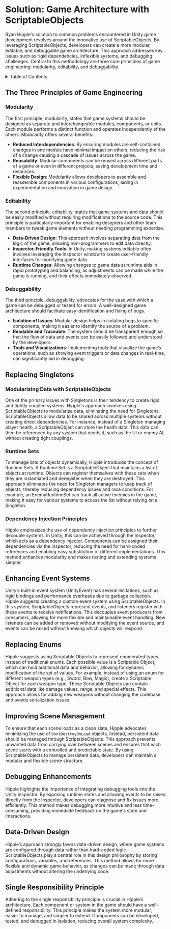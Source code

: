 ﻿# Solution: Game Architecture with ScriptableObjects

Ryan Hipple's solution to common problems encountered in Unity game development revolves around the innovative use of
ScriptableObjects. By leveraging ScriptableObjects, developers can create a more modular, editable, and debuggable game
architecture. This approach addresses key issues such as rigid dependencies, inflexible systems, and debugging
challenges. Central to this methodology are three core principles of game engineering: modularity, editability, and
debuggability.

<details>
<summary>Table of Contents</summary>

- [The Three Principles of Game Engineering](#the-three-principles-of-game-engineering)
    - [Modularity](#modularity)
    - [Editability](#editability)
    - [Debuggability](#debuggability)
- [Replacing Singletons](#replacing-singletons)
    - [Modularizing Data with ScriptableObjects](#modularizing-data-with-scriptableobjects)
    - [Runtime Sets](#runtime-sets)
    - [Dependency Injection Principles](#dependency-injection-principles)
- [Enhancing Event Systems](#enhancing-event-systems)
- [Replacing Enums](#replacing-enums)
- [Improving Scene Management](#improving-scene-management)
- [Debugging Enhancements](#debugging-enhancements)
- [Data-Driven Design](#data-driven-design)
- [Single Responsibility Principle](#single-responsibility-principle)

</details>

## The Three Principles of Game Engineering

### Modularity

The first principle, modularity, states that game systems should be designed as separate and interchangeable modules,
components, or units. Each module performs a distinct function and operates independently of the others. Modularity
offers several benefits:

- **Reduced Interdependencies**: By ensuring modules are self-contained, changes in one module have minimal impact on
  others, reducing the risk of a change causing a cascade of issues across the game.
- **Reusability**: Modular components can be reused across different parts of a game or even in different projects,
  saving development time and resources.
- **Flexible Design**: Modularity allows developers to assemble and reassemble components in various configurations,
  aiding in experimentation and innovation in game design.

### Editability

The second principle, editability, states that game systems and data should be easily modified without requiring
modifications to the source code. This principle is particularly important for enabling designers and other team members
to tweak game elements without needing programming expertise.

- **Data-Driven Design**: This approach involves separating data from the logic of the game, allowing non-programmers to
  edit data directly.
- **Inspector-Friendly Tools**: In Unity, making systems editable often involves leveraging the Inspector window to
  create user-friendly interfaces for modifying game data.
- **Runtime Changes**: Allowing changes to game data at runtime aids in rapid prototyping and balancing, as adjustments
  can be made while the game is running, and their effects immediately observed.

### Debuggability

The third principle, debuggability, advocates for the ease with which a game can be debugged or tested for errors. A
well-designed game architecture should facilitate easy identification and fixing of bugs.

- **Isolation of Issues**: Modular design helps in isolating bugs to specific components, making it easier to identify
  the source of a problem.
- **Readable and Traceable**: The system should be transparent enough so that the flow of data and events can be easily
  followed and understood by the developers.
- **Tools and Visualizations**: Implementing tools that visualize the game’s operations, such as showing event triggers
  or data changes in real-time, can significantly aid in debugging.

## Replacing Singletons

### Modularizing Data with ScriptableObjects

One of the primary issues with Singletons is their tendency to create rigid and tightly coupled systems. Hipple's
approach involves using ScriptableObjects to modularize data, eliminating the need for Singletons. ScriptableObjects
allow data to be shared across multiple systems without creating direct dependencies. For instance, instead of a
Singleton managing player health, a ScriptableObject can store the health data. This data can then be referenced by any
system that needs it, such as the UI or enemy AI, without creating tight couplings.

### Runtime Sets

To manage lists of objects dynamically, Hipple introduces the concept of Runtime Sets. A Runtime Set is a
ScriptableObject that maintains a list of objects at runtime. Objects can register themselves with these sets when they
are instantiated and deregister when they are destroyed. This approach eliminates the need for Singleton managers to
keep track of objects, thereby reducing dependency issues and race conditions. For example, an EnemyRuntimeSet can track
all active enemies in the game, making it easy for various systems to access the list without relying on a Singleton.

### Dependency Injection Principles

Hipple emphasizes the use of dependency injection principles to further decouple systems. In Unity, this can be achieved
through the inspector, which acts as a dependency injector. Components can be assigned their dependencies via the
inspector, reducing the need for hard-coded references and enabling easy substitution of different implementations. This
method enhances modularity and makes testing and extending systems simpler.

## Enhancing Event Systems

Unity’s built-in event system (UnityEvent) has several limitations, such as rigid bindings and performance overheads due
to garbage collection. Hipple suggests creating a custom event system using ScriptableObjects. In this system,
ScriptableObjects represent events, and listeners register with these events to receive notifications. This decouples
event producers from consumers, allowing for more flexible and maintainable event handling. New listeners can be added
or removed without modifying the event source, and events can be raised without knowing which objects will respond.

## Replacing Enums

Hipple suggests using Scriptable Objects to represent enumerated types instead of traditional enums. Each possible value
is a Scriptable Object, which can hold additional data and behavior, allowing for dynamic modification of the set of
values.
For example, instead of using an enum for different weapon types (e.g., Sword, Bow, Magic), create a Scriptable Object
for each weapon type. These Scriptable Objects can contain additional data like damage values, range, and special
effects. This approach allows for adding new weapons without changing the codebase and avoids serialization issues.

## Improving Scene Management

To ensure that each scene loads as a clean slate, Hipple advocates minimizing the use of `DontDestroyOnLoad` objects.
Instead, persistent data should be managed through ScriptableObjects. This approach prevents unwanted data from carrying
over between scenes and ensures that each scene starts with a controlled and predictable state. By using
ScriptableObjects to manage persistent data, developers can maintain a modular and flexible scene structure.

## Debugging Enhancements

Hipple highlights the importance of integrating debugging tools into the Unity Inspector. By exposing runtime states and
allowing events to be raised directly from the Inspector, developers can diagnose and fix issues more efficiently. This
method makes debugging more intuitive and less time-consuming, providing immediate feedback on the game's state and
interactions.

## Data-Driven Design

Hipple’s approach strongly favors data-driven design, where game systems are configured through data rather than
hard-coded logic. ScriptableObjects play a central role in this design philosophy by storing configurations, variables,
and references. This method allows for more flexible and dynamic game behavior, as changes can be made through data
adjustments without altering the underlying code.

## Single Responsibility Principle

Adhering to the single responsibility principle is crucial in Hipple’s architecture. Each component or system in the
game should have a well-defined responsibility. This principle makes the system more modular, easier to manage, and
simpler to extend. Components can be developed, tested, and debugged in isolation, reducing overall system complexity.

